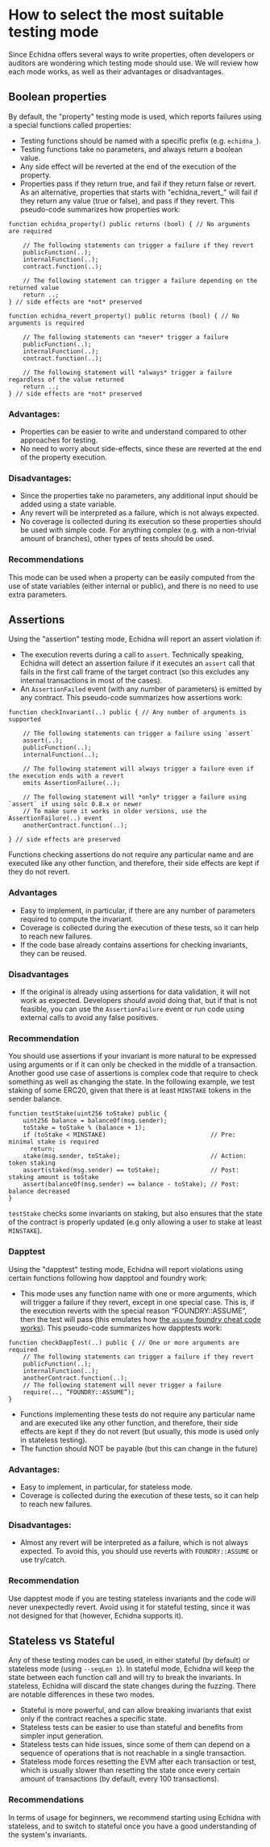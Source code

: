 # How to select the most suitable testing mode

Since Echidna offers several ways to write properties, often developers or auditors are wondering which testing mode should use. We will review how each mode works, as well as their advantages or disadvantages. 

## Boolean properties

By default, the "property" testing mode is used, which reports failures using a special functions called properties:
* Testing functions should be named with a specific prefix (e.g. `echidna_`).
* Testing functions take no parameters, and always return a boolean value.
* Any side effect will be reverted at the end of the execution of the property.
* Properties pass if they return true, and fail if they return false or revert. As an alternative, properties that starts with "echidna_revert_" will fail if they return any value (true or false), and pass if they revert. This pseudo-code summarizes how properties work:

```solidity
function echidna_property() public returns (bool) { // No arguments are required

    // The following statements can trigger a failure if they revert 
    publicFunction(..);
    internalFunction(..);
    contract.function(..);

    // The following statement can trigger a failure depending on the returned value
    return ..;
} // side effects are *not* preserved

function echidna_revert_property() public returns (bool) { // No arguments is required

    // The following statements can *never* trigger a failure
    publicFunction(..);
    internalFunction(..);
    contract.function(..);

    // The following statement will *always* trigger a failure regardless of the value returned
    return ..;
} // side effects are *not* preserved
```

### Advantages:

* Properties can be easier to write and understand compared to other approaches for testing.
* No need to worry about side-effects, since these are reverted at the end of the property execution.

### Disadvantages: 
* Since the properties take no parameters, any additional input should be added using a state variable.
* Any revert will be interpreted as a failure, which is not always expected. 
* No coverage is collected during its execution so these properties should be used with simple code. For anything complex (e.g. with a non-trivial amount of branches), other types of tests should be used.

### Recommendations

This mode can be used when a property can be easily computed from the use of state variables (either internal or public), and there is no need to use extra parameters.

## Assertions 

Using the "assertion" testing mode, Echidna will report an assert violation if:

* The execution reverts during a call to `assert`. Technically speaking, Echidna will detect an assertion failure if it executes an `assert` call that fails in the first call frame of the target contract (so this excludes any internal transactions in most of the cases). 
* An `AssertionFailed` event (with any number of parameters) is emitted by any contract. This pseudo-code summarizes how assertions work:

```solidity
function checkInvariant(..) public { // Any number of arguments is supported

    // The following statements can trigger a failure using `assert`
    assert(..); 
    publicFunction(..);
    internalFunction(..);

    // The following statement will always trigger a failure even if the execution ends with a revert
    emits AssertionFailure(..);

    // The following statement will *only* trigger a failure using `assert` if using solc 0.8.x or newer
    // To make sure it works in older versions, use the AssertionFailure(..) event
    anotherContract.function(..);
    
} // side effects are preserved
```

Functions checking assertions do not require any particular name and are executed like any other function, and therefore, their side effects are kept if they do not revert.

### Advantages

* Easy to implement, in particular, if there are any number of parameters required to compute the invariant.
* Coverage is collected during the execution of these tests, so it can help to reach new failures.
* If the code base already contains assertions for checking invariants, they can be reused.

### Disadvantages

* If the original is already using assertions for data validation, it will not work as expected. Developers *should* avoid doing that, but if that is not feasible, you can use the `AssertionFailure` event or run code using external calls to avoid any false positives.

### Recommendation

You should use assertions if your invariant is more natural to be expressed using arguments or if it can only be checked in the middle of a transaction. Another good use case of assertions is complex code that require to check something as well as changing the state. In the following example, we test staking of some ERC20, given that there is at least `MINSTAKE` tokens in the sender balance.

```solidity
function testStake(uint256 toStake) public {
    uint256 balance = balanceOf(msg.sender);
    toStake = toStake % (balance + 1); 
    if (toStake < MINSTAKE)                             // Pre: minimal stake is required
      return;
    stake(msg.sender, toStake);                         // Action: token staking
    assert(staked(msg.sender) == toStake);              // Post: staking amount is toStake
    assert(balanceOf(msg.sender) == balance - toStake); // Post: balance decreased
}
```

`testStake` checks some invariants on staking, but also ensures that the state of the contract is properly updated (e.g only allowing a user to stake at least `MINSTAKE`). 

### Dapptest

Using the "dapptest" testing mode, Echidna will report violations using certain functions following how dapptool and foundry work:
* This mode uses any function name with one or more arguments, which will trigger a failure if they revert, except in one special case. This is, if the execution reverts with the special reason “FOUNDRY::ASSUME”, then the test will pass (this emulates how [the `assume` foundry cheat code works](https://github.com/gakonst/foundry/commit/7dcce93a38345f261d92297abf11fafd6a9e7a35#diff-47207bb2f6cf3c4ac054647e851a98a57286fb9bb37321200f91637262d3eabfR90-R96)). This pseudo-code summarizes how dapptests work:

```solidity
function checkDappTest(..) public { // One or more arguments are required
    // The following statements can trigger a failure if they revert
    publicFunction(..);
    internalFunction(..);
    anotherContract.function(..);
    // The following statement will never trigger a failure
    require(.., “FOUNDRY::ASSUME”);
}
```

* Functions implementing these tests do not require any particular name and are executed like any other function, and therefore, their side effects are kept if they do not revert (but usually, this mode is used only in stateless testing).
* The function should NOT be payable (but this can change in the future)

### Advantages:
* Easy to implement, in particular, for stateless mode.
* Coverage is collected during the execution of these tests, so it can help to reach new failures.

### Disadvantages: 
* Almost any revert will be interpreted as a failure, which is not always expected. To avoid this, you should use reverts with `FOUNDRY::ASSUME` or use try/catch.

### Recommendation

Use dapptest mode if you are testing stateless invariants and the code will never unexpectedly revert. Avoid using it for stateful testing, since it was not designed for that (however, Echidna supports it).

## Stateless vs Stateful

Any of these testing modes can be used, in either stateful (by default) or stateless mode (using `--seqLen 1`). In stateful mode, Echidna will keep the state between each function call and will try to break the invariants. In stateless, Echidna will discard the state changes during the fuzzing. There are notable differences in these two modes. 

* Stateful is more powerful, and can allow breaking invariants that exist only if the contract reaches a specific state. 
* Stateless tests can be easier to use than stateful and benefits from simpler input generation.
* Stateless tests can hide issues, since some of them can depend on a sequence of operations that is not reachable in a single transaction. 
* Stateless mode forces resetting the EVM after each transaction or test, which is usually slower than resetting the state once every certain amount of transactions (by default, every 100 transactions).

### Recommendations

In terms of usage for beginners, we recommend starting using Echidna with stateless, and to switch to stateful once you have a good understanding of the system's invariants.
